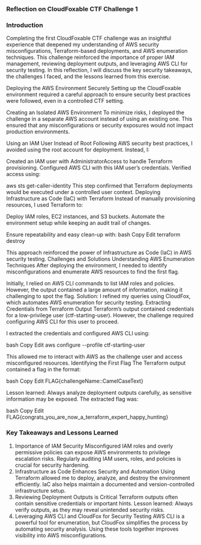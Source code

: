 ### Reflection on CloudFoxable CTF Challenge 1
### Introduction
Completing the first CloudFoxable CTF challenge was an insightful experience that deepened my understanding of AWS security misconfigurations, Terraform-based deployments, and AWS enumeration techniques. This challenge reinforced the importance of proper IAM management, reviewing deployment outputs, and leveraging AWS CLI for security testing. In this reflection, I will discuss the key security takeaways, the challenges I faced, and the lessons learned from this exercise.

Deploying the AWS Environment Securely
Setting up the CloudFoxable environment required a careful approach to ensure security best practices were followed, even in a controlled CTF setting.

Creating an Isolated AWS Environment
To minimize risks, I deployed the challenge in a separate AWS account instead of using an existing one. This ensured that any misconfigurations or security exposures would not impact production environments.

Using an IAM User Instead of Root
Following AWS security best practices, I avoided using the root account for deployment. Instead, I:

Created an IAM user with AdministratorAccess to handle Terraform provisioning.
Configured AWS CLI with this IAM user’s credentials.
Verified access using:

aws sts get-caller-identity
This step confirmed that Terraform deployments would be executed under a controlled user context.
Deploying Infrastructure as Code (IaC) with Terraform
Instead of manually provisioning resources, I used Terraform to:

Deploy IAM roles, EC2 instances, and S3 buckets.
Automate the environment setup while keeping an audit trail of changes.

Ensure repeatability and easy clean-up with:
bash
Copy
Edit
terraform destroy

This approach reinforced the power of Infrastructure as Code (IaC) in AWS security testing.
Challenges and Solutions
Understanding AWS Enumeration Techniques
After deploying the environment, I needed to identify misconfigurations and enumerate AWS resources to find the first flag.

Initially, I relied on AWS CLI commands to list IAM roles and policies.
However, the output contained a large amount of information, making it challenging to spot the flag.
Solution: I refined my queries using CloudFox, which automates AWS enumeration for security testing.
Extracting Credentials from Terraform Output
Terraform’s output contained credentials for a low-privilege user (ctf-starting-user). However, the challenge required configuring AWS CLI for this user to proceed.

I extracted the credentials and configured AWS CLI using:

bash
Copy
Edit
aws configure --profile ctf-starting-user

This allowed me to interact with AWS as the challenge user and access misconfigured resources.
Identifying the First Flag
The Terraform output contained a flag in the format:

bash
Copy
Edit
FLAG{challengeName::CamelCaseText}

Lesson learned: Always analyze deployment outputs carefully, as sensitive information may be exposed.
The extracted flag was:

bash 
Copy
Edit
FLAG{congrats_you_are_now_a_terraform_expert_happy_hunting}

### Key Takeaways and Lessons Learned
1. Importance of IAM Security
Misconfigured IAM roles and overly permissive policies can expose AWS environments to privilege escalation risks.
Regularly auditing IAM users, roles, and policies is crucial for security hardening.
2. Infrastructure as Code Enhances Security and Automation
Using Terraform allowed me to deploy, analyze, and destroy the environment efficiently.
IaC also helps maintain a documented and version-controlled infrastructure setup.
3. Reviewing Deployment Outputs is Critical
Terraform outputs often contain sensitive credentials or important hints.
Lesson learned: Always verify outputs, as they may reveal unintended security risks.
4. Leveraging AWS CLI and CloudFox for Security Testing
AWS CLI is a powerful tool for enumeration, but CloudFox simplifies the process by automating security analysis.
Using these tools together improves visibility into AWS misconfigurations.
